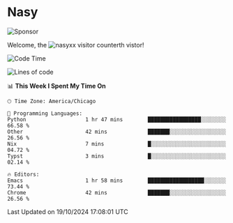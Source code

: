 # Nasy

<!--
<p align="center">
<img height="200" src="https://github-readme-stats.vercel.app/api?username=nasyxx&count_private=true&show_icons=true&theme=dracula&include_all_commits=true"/>
<img height="200" src="https://github-readme-stats.vercel.app/api/top-langs/?username=nasyxx&theme=dracula&hide=html,jupyter+notebook&count_private=true&show_icons=true"/>
</p>

  
----------------
-->

![Sponsor](https://img.shields.io/static/v1.svg?label=Sponsor&message=%E2%9D%A4&logo=GitHub&style=flat&color=pink)
 
Welcome, the ![nasyxx visitor counter](https://count.getloli.com/get/@nasyxx?theme=rule34)th vistor!
 
<!--START_SECTION:waka-->
![Code Time](http://img.shields.io/badge/Code%20Time-4%2C699%20hrs%2016%20mins-blue)

![Lines of code](https://img.shields.io/badge/From%20Hello%20World%20I%27ve%20Written-6.0%20million%20lines%20of%20code-blue)

📊 **This Week I Spent My Time On** 

```text
🕑︎ Time Zone: America/Chicago

💬 Programming Languages: 
Python                   1 hr 47 mins        █████████████████░░░░░░░░   66.58 % 
Other                    42 mins             ███████░░░░░░░░░░░░░░░░░░   26.56 % 
Nix                      7 mins              █░░░░░░░░░░░░░░░░░░░░░░░░   04.72 % 
Typst                    3 mins              █░░░░░░░░░░░░░░░░░░░░░░░░   02.14 % 

🔥 Editors: 
Emacs                    1 hr 58 mins        ██████████████████░░░░░░░   73.44 % 
Chrome                   42 mins             ███████░░░░░░░░░░░░░░░░░░   26.56 % 
```


 Last Updated on 19/10/2024 17:08:01 UTC
<!--END_SECTION:waka-->

<!-- ![visitors](https://visitor-badge.laobi.icu/badge?page_id=nasyxx.nasyxx) -->
